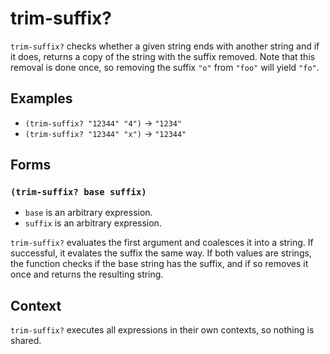 # trim-suffix?

`trim-suffix?` checks whether a given string ends with another string and if
it does, returns a copy of the string with the suffix removed. Note that this
removal is done once, so removing the suffix `"o"` from `"foo"` will yield
`"fo"`.

## Examples

* `(trim-suffix? "12344" "4")` -> `"1234"`
* `(trim-suffix? "12344" "x")` -> `"12344"`

## Forms

### `(trim-suffix? base suffix)`

* `base` is an arbitrary expression.
* `suffix` is an arbitrary expression.

`trim-suffix?` evaluates the first argument and coalesces it into a string. If
successful, it evalates the suffix the same way. If both values are strings,
the function checks if the base string has the suffix, and if so removes it once
and returns the resulting string.

## Context

`trim-suffix?` executes all expressions in their own contexts, so nothing is
shared.

